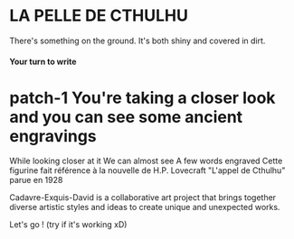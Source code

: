 # LA PELLE DE CTHULHU
There's something on the ground. It's both shiny and covered in dirt. 
#### Your turn to write
patch-1
You're taking a closer look and you can see some ancient engravings
=======
While looking closer at it
We can almost see 
A few words engraved
 Cette figurine fait référence à la nouvelle de H.P. Lovecraft "L'appel de Cthulhu" parue en 1928 

 Cadavre-Exquis-David is a collaborative art project that brings together diverse artistic styles and ideas to create unique and unexpected works.

 Let's go ! (try if it's working xD)
